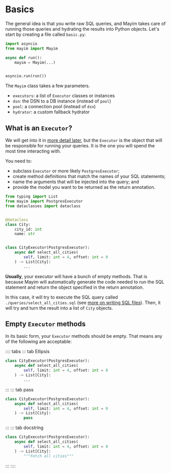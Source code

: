 # Basics

The general idea is that you write raw SQL queries, and Mayim takes care of running those queries and hydrating the results into Python objects. Let's start by creating a file called `basic.py`:

```python
import asyncio
from mayim import Mayim

async def run():
    mayim = Mayim(...)


asyncio.run(run())
```

The `Mayim` class takes a few parameters.

- `executors`: a list of `Executor` classes or instances
- `dsn`: the DSN to a DB instance (instead of `pool`)
- `pool`: a connection pool (instead of `dsn`)
- `hydrator`: a custom fallback hydrator

## What is an `Executor`?

We will get into it in [more detail later](executors), but the `Executor` is the object that will be responsible for running your queries. It is the one you will spend the most time interacting with.

You need to:

- subclass `Executor` or more likely `PostgresExecutor`;
- create method definitions that match the names of your SQL statements;
- name the arguments that will be injected into the query; and
- provide the model you want to be returned as the return annotation.


```python
from typing import List
from mayim import PostgresExecutor
from dataclasses import dataclass


@dataclass
class City:
    city_id: int
    name: str


class CityExecutor(PostgresExecutor):
    async def select_all_cities(
        self, limit: int = 4, offset: int = 0
    ) -> List[City]:
        ...
```

**Usually**, your executor will have a bunch of empty methods. That is because Mayim will automatically generate the code needed to run the SQL statement and return the object specified in the return annotation.

In this case, it will try to execute the SQL query called `./queries/select_all_cities.sql` (see [more on writing SQL files](sqlfiles)). Then, it will try and turn the result into a list of `City` objects.

## Empty `Executor` methods

In its basic form, your `Executor` methods should be empty. That means any of the following are acceptable:

:::: tabs
::: tab Ellipsis
```python
class CityExecutor(PostgresExecutor):
    async def select_all_cities(
        self, limit: int = 4, offset: int = 0
    ) -> List[City]:
        ...
```
:::
::: tab pass
```python
class CityExecutor(PostgresExecutor):
    async def select_all_cities(
        self, limit: int = 4, offset: int = 0
    ) -> List[City]:
        pass
```
:::
::: tab docstring
```python
class CityExecutor(PostgresExecutor):
    async def select_all_cities(
        self, limit: int = 4, offset: int = 0
    ) -> List[City]:
        """Fetch all cities"""
```
:::
::::
